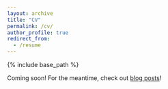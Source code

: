 ```yaml
---
layout: archive
title: "CV"
permalink: /cv/
author_profile: true
redirect_from:
  - /resume
---
```


{% include base_path %}

Coming soon! For the meantime, check out [blog posts](https://navivokaj.github.io/year-archive/)!
